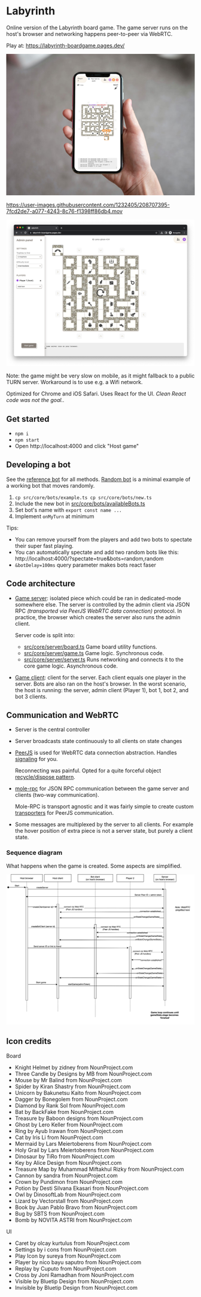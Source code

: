 # Labyrinth

Online version of the Labyrinth board game. The game server runs
on the host's browser and networking happens peer-to-peer via WebRTC.

Play at: https://labyrinth-boardgame.pages.dev/

![](docs/hand-holding-phone-mockup.png)



https://user-images.githubusercontent.com/1232405/208707395-7fcd2de7-a077-4243-8c76-f1398ff86db4.mov

![](docs/demo-admin-panel.png)

Note: the game might be very slow on mobile, as it might fallback to a public TURN server. Workaround is to use e.g. a Wifi network.

Optimized for Chrome and iOS Safari. Uses React for the UI. _Clean React code was not the goal.._

## Get started

* `npm i`
* `npm start`
* Open http://localhost:4000 and click "Host game"

## Developing a bot

See the [reference bot](src/core/bots/example.ts) for all methods. [Random bot](src/core/bots/random.ts) is a minimal example of a working bot that moves randomly.

1. `cp src/core/bots/example.ts cp src/core/bots/new.ts`
1. Include the new bot in [src/core/bots/availableBots.ts](src/core/bots/availableBots.ts)
1. Set bot's name with `export const name ...`
1. Implement `onMyTurn` at minimum

Tips:
* You can remove yourself from the players and add two bots to spectate their super fast playing.
* You can automatically spectate and add two random bots like this: http://localhost:4000/?spectate=true&bots=random,random
* `&botDelay=100ms` query parameter makes bots react faser

## Code architecture

* [Game server](src/core/server/server.ts): isolated piece which could be ran in dedicated-mode somewhere else. The server is controlled by the admin client via JSON RPC _(transported via PeerJS WebRTC data connection)_ protocol. In practice, the browser which creates the server also runs the admin client.

    Server code is split into:

    * [src/core/server/board.ts](src/core/server/board.ts) Game board utility functions.
    * [src/core/server/game.ts](src/core/server/game.ts) Game logic. Synchronous code.
    * [src/core/server/server.ts](src/core/server/server.ts) Runs networking and connects it to the core game logic. Asynchronous code.

* [Game client](src/core/client.ts): client for the server. Each client equals one player in the server. Bots are also ran on the host's browser. In the worst scenario, the host is running: the server, admin client (Player 1), bot 1, bot 2, and bot 3 clients.


## Communication and WebRTC

* Server is the central controller
* Server broadcasts state continuously to all clients on state changes
* [PeerJS](https://peerjs.com/) is used for WebRTC data connection abstraction. Handles [signaling](https://developer.mozilla.org/en-US/docs/Web/API/WebRTC_API/Signaling_and_video_calling#the_signaling_server) for you.

   Reconnecting was painful. Opted for a quite forceful object [recycle/dispose pattern](src/utils/recycler.ts).

* [mole-rpc](https://github.com/koorchik/node-mole-rpc) for JSON RPC communication between the game server and clients (two-way communication).

    Mole-RPC is transport agnostic and it was fairly simple to create custom
    [transporters](src/utils/TransportClient.ts) for PeerJS communication.

* Some messages are multiplexed by the server to all clients. For example the hover position of extra piece is not a server state, but purely a client state.

### Sequence diagram

What happens when the game is created. Some aspects are simplified.

![Sequence diagram](docs/game-sequence.drawio.png)


## Icon credits

Board

* Knight Helmet by zidney from NounProject.com
* Three Candle by Designs by MB from NounProject.com
* Mouse by Mr Balind from NounProject.com
* Spider by Kiran Shastry from NounProject.com
* Unicorn by Bakunetsu Kaito from NounProject.com
* Dagger by Bonegolem from NounProject.com
* Diamond by Rank Sol from NounProject.com
* Bat by BackFake from NounProject.com
* Treasure by Baboon designs from NounProject.com
* Ghost by Lero Keller from NounProject.com
* Ring by Ayub Irawan from NounProject.com
* Cat by Iris Li from NounProject.com
* Mermaid by Lars Meiertoberens from NounProject.com
* Holy Grail by Lars Meiertoberens from NounProject.com
* Dinosaur by TiRo from NounProject.com
* Key by Alice Design from NounProject.com
* Treasure Map by Muhammad Miftakhul Rizky from NounProject.com
* Cannon by sandra from NounProject.com
* Crown by Pundimon from NounProject.com
* Potion by Desti Silvana Ekasari from NounProject.com
* Owl by DinosoftLab from NounProject.com
* Lizard by Vectorstall from NounProject.com
* Book by Juan Pablo Bravo from NounProject.com
* Bug by SBTS from NounProject.com
* Bomb by NOVITA ASTRI from NounProject.com

UI

* Caret by olcay kurtulus from NounProject.com
* Settings by i cons from NounProject.com
* Play Icon by sureya from NounProject.com
* Player by nico bayu saputro from NounProject.com
* Replay by Cuputo from NounProject.com
* Cross by Joni Ramadhan from NounProject.com
* Visible by Bluetip Design from NounProject.com
* Invisible by Bluetip Design from NounProject.com
